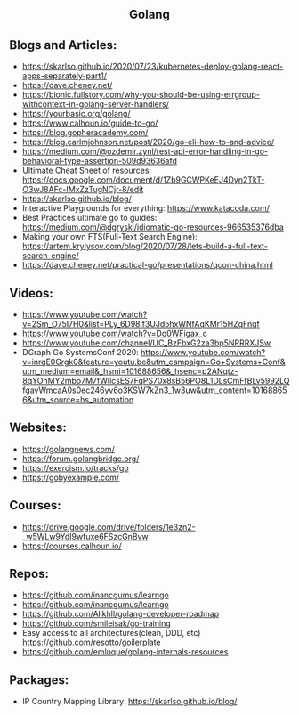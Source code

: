 <h2 align="center"> Golang </h2>

## Blogs and Articles:
 * https://skarlso.github.io/2020/07/23/kubernetes-deploy-golang-react-apps-separately-part1/
 * https://dave.cheney.net/
 * https://bionic.fullstory.com/why-you-should-be-using-errgroup-withcontext-in-golang-server-handlers/
 * https://yourbasic.org/golang/
 * https://www.calhoun.io/guide-to-go/
 * https://blog.gopheracademy.com/
 * https://blog.carlmjohnson.net/post/2020/go-cli-how-to-and-advice/
 * https://medium.com/@ozdemir.zynl/rest-api-error-handling-in-go-behavioral-type-assertion-509d93636afd
 * Ultimate Cheat Sheet of resources: https://docs.google.com/document/d/1Zb9GCWPKeEJ4Dyn2TkT-O3wJ8AFc-IMxZzTugNCjr-8/edit
 * https://skarlso.github.io/blog/
 * Interactive Playgrounds for everything: https://www.katacoda.com/
 * Best Practices ultimate go to guides: https://medium.com/@dgryski/idiomatic-go-resources-966535376dba
 * Making your own FTS(Full-Text Search Engine): https://artem.krylysov.com/blog/2020/07/28/lets-build-a-full-text-search-engine/
 * https://dave.cheney.net/practical-go/presentations/qcon-china.html

## Videos:
 * https://www.youtube.com/watch?v=2Sm_O75I7H0&list=PLy_6D98if3UJd5hxWNfAqKMr15HZqFnqf
 * https://www.youtube.com/watch?v=Dq0WFigax_c
 * https://www.youtube.com/channel/UC_BzFbxG2za3bp5NRRRXJSw
 * DGraph Go SystemsConf 2020: https://www.youtube.com/watch?v=inrqE0Grgk0&feature=youtu.be&utm_campaign=Go+Systems+Conf&utm_medium=email&_hsmi=101688656&_hsenc=p2ANqtz-8qYOnMY2mbo7M7fWIlcsES7FqPS70x8sB56PO8L1DLsCmFfBLv5992LQfgavWmcaA0s0ec246yv6o3KSW7kZn3_1w3uw&utm_content=101688656&utm_source=hs_automation

## Websites:
 * https://golangnews.com/
 * https://forum.golangbridge.org/
 * https://exercism.io/tracks/go
 * https://gobyexample.com/

## Courses:
 * https://drive.google.com/drive/folders/1e3zn2-_w5WLw9YdI9wfuxe6FSzcGnBvw
 * https://courses.calhoun.io/

## Repos:
 * https://github.com/inancgumus/learngo
 * https://github.com/inancgumus/learngo
 * https://github.com/Alikhll/golang-developer-roadmap
 * https://github.com/smileisak/go-training
 * Easy access to all architectures(clean, DDD, etc) https://github.com/resotto/goilerplate
 * https://github.com/emluque/golang-internals-resources

## Packages:
 * IP Country Mapping Library: https://skarlso.github.io/blog/
